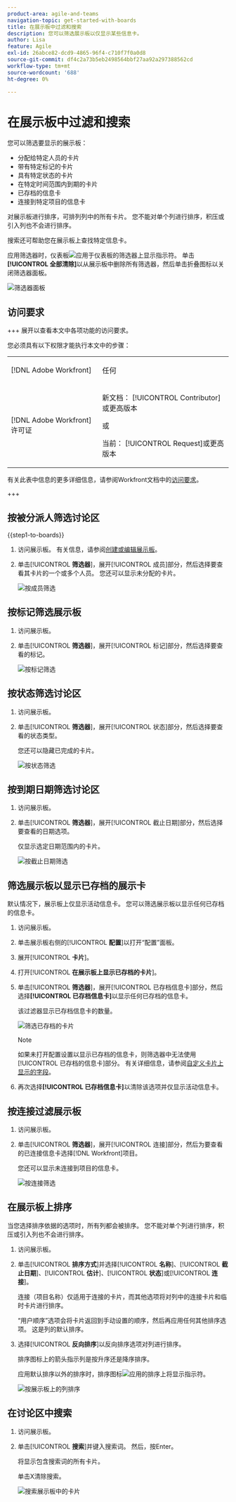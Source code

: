 ```yaml
---
product-area: agile-and-teams
navigation-topic: get-started-with-boards
title: 在展示板中过滤和搜索
description: 您可以筛选展示板以仅显示某些信息卡。
author: Lisa
feature: Agile
exl-id: 26abce82-dcd9-4865-96f4-c710f7f0a0d8
source-git-commit: df4c2a73b5eb2498564bbf27aa92a297388562cd
workflow-type: tm+mt
source-wordcount: '688'
ht-degree: 0%

---
```


# 在展示板中过滤和搜索

您可以筛选要显示的展示板：

* 分配给特定人员的卡片
* 带有特定标记的卡片
* 具有特定状态的卡片
* 在特定时间范围内到期的卡片
* 已存档的信息卡
* 连接到特定项目的信息卡

对展示板进行排序，可排列列中的所有卡片。 您不能对单个列进行排序，积压或引入列也不会进行排序。

搜索还可帮助您在展示板上查找特定信息卡。

应用筛选器时，仪表板![应用于仪表板](assets/boards-filterapplied-30x30.png)的筛选器上显示指示符。 单击&#x200B;**[!UICONTROL 全部清除]**&#x200B;以从展示板中删除所有筛选器，然后单击折叠图标以关闭筛选器面板。

![筛选器面板](assets/boards-all-filters-collapsed-0823.png)

## 访问要求

+++ 展开以查看本文中各项功能的访问要求。

您必须具有以下权限才能执行本文中的步骤：

<table style="table-layout:auto"> 
 <col> 
 <col> 
 <tbody> 
  <tr> 
   <td role="rowheader">[!DNL Adobe Workfront]</td> 
   <td> <p>任何</p> </td> 
  </tr> 
  <tr> 
   <td role="rowheader">[!DNL Adobe Workfront] 许可证</td> 
   <td> 
   <p>新文档： [!UICONTROL Contributor]或更高版本</p> 
   <p>或</p>
   <p>当前： [!UICONTROL Request]或更高版本</p>
   </td> 
  </tr> 
 </tbody> 
</table>

有关此表中信息的更多详细信息，请参阅Workfront文档中的[访问要求](/help/quicksilver/administration-and-setup/add-users/access-levels-and-object-permissions/access-level-requirements-in-documentation.md)。

+++

## 按被分派人筛选讨论区

{{step1-to-boards}}

1. 访问展示板。 有关信息，请参阅[创建或编辑展示板](../../agile/get-started-with-boards/create-edit-board.md)。
1. 单击&#x200B;[!UICONTROL **筛选器**]，展开[!UICONTROL 成员]部分，然后选择要查看其卡片的一个或多个人员。 您还可以显示未分配的卡片。

   ![按成员筛选](assets/boards-filter-by-assignees-0822.png)

## 按标记筛选展示板

1. 访问展示板。
1. 单击&#x200B;[!UICONTROL **筛选器**]，展开[!UICONTROL 标记]部分，然后选择要查看的标记。

   ![按标记筛选](assets/boards-filter-by-tags-0822.png)

## 按状态筛选讨论区

1. 访问展示板。
1. 单击&#x200B;[!UICONTROL **筛选器**]，展开[!UICONTROL 状态]部分，然后选择要查看的状态类型。

   您还可以隐藏已完成的卡片。

   ![按状态筛选](assets/boards-filter-by-status-0822.png)

## 按到期日期筛选讨论区

1. 访问展示板。
1. 单击&#x200B;[!UICONTROL **筛选器**]，展开[!UICONTROL 截止日期]部分，然后选择要查看的日期选项。

   仅显示选定日期范围内的卡片。

   ![按截止日期筛选](assets/boards-filter-by-due-date-0822.png)

## 筛选展示板以显示已存档的展示卡

默认情况下，展示板上仅显示活动信息卡。 您可以筛选展示板以显示任何已存档的信息卡。

1. 访问展示板。
1. 单击展示板右侧的&#x200B;[!UICONTROL **配置**]&#x200B;以打开“配置”面板。
1. 展开&#x200B;[!UICONTROL **卡片**]。
1. 打开&#x200B;[!UICONTROL **在展示板上显示已存档的卡片**]。
1. 单击&#x200B;[!UICONTROL **筛选器**]，展开[!UICONTROL 已存档信息卡]部分，然后选择&#x200B;**[!UICONTROL 已存档信息卡]**&#x200B;以显示任何已存档的信息卡。

   该过滤器显示已存档信息卡的数量。

   ![筛选已存档的卡片](assets/filter-by-archived-cards.png)

   >[!NOTE]
   >
   >如果未打开配置设置以显示已存档的信息卡，则筛选器中无法使用[!UICONTROL 已存档的信息卡]部分。 有关详细信息，请参阅[自定义卡片上显示的字段](/help/quicksilver/agile/get-started-with-boards/customize-fields-on-card.md)。

1. 再次选择&#x200B;**[!UICONTROL 已存档信息卡]**&#x200B;以清除该选项并仅显示活动信息卡。

## 按连接过滤展示板

1. 访问展示板。
1. 单击&#x200B;[!UICONTROL **筛选器**]，展开[!UICONTROL 连接]部分，然后为要查看的已连接信息卡选择[!DNL Workfront]项目。

   您还可以显示未连接到项目的信息卡。

   ![按连接筛选](assets/boards-filter-by-connection.png)

## 在展示板上排序

当您选择排序依据的选项时，所有列都会被排序。 您不能对单个列进行排序，积压或引入列也不会进行排序。

1. 访问展示板。
1. 单击&#x200B;[!UICONTROL **排序方式**]&#x200B;并选择&#x200B;[!UICONTROL **名称**]、[!UICONTROL **截止日期**]、[!UICONTROL **估计**]、[!UICONTROL **状态**]&#x200B;或&#x200B;[!UICONTROL **连接**]。

   连接（项目名称）仅适用于连接的卡片，而其他选项将对列中的连接卡片和临时卡片进行排序。

   “用户顺序”选项会将卡片返回到手动设置的顺序，然后再应用任何其他排序选项。 这是列的默认排序。

1. 选择&#x200B;[!UICONTROL **反向排序**]&#x200B;以反向排序选项对列进行排序。

   排序图标上的箭头指示列是按升序还是降序排序。

   应用默认排序以外的排序时，排序图标![应用的排序](assets/sort-applied-boards.png)上将显示指示符。

   ![按展示板上的列排序](assets/sort-by-columns-in-board.png)

## 在讨论区中搜索

1. 访问展示板。
1. 单击&#x200B;[!UICONTROL **搜索**]&#x200B;并键入搜索词。 然后，按Enter。

   将显示包含搜索词的所有卡片。

   单击X清除搜索。

   ![搜索展示板中的卡片](assets/boards-searchbox.png)
